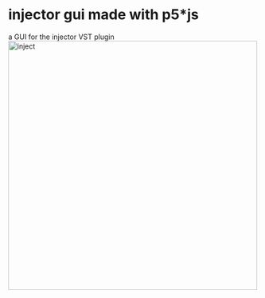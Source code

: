 # injector gui made with p5*js
a GUI for the injector VST plugin
<img width="500" alt="inject" src="https://user-images.githubusercontent.com/130287316/233802687-501f9717-d74a-4f6e-a570-21aaccba1111.png">
